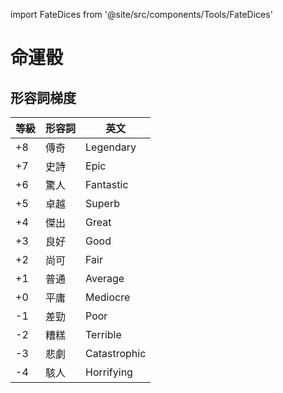 import FateDices from '@site/src/components/Tools/FateDices'

# 命運骰

<FateDices />

## 形容詞梯度

|等級|形容詞|英文|
|---| --- |---|
|+8|傳奇|Legendary|
|+7|史詩|Epic|
|+6|驚人|Fantastic|
|+5|卓越|Superb|
|+4|傑出|Great|
|+3|良好|Good|
|+2|尚可|Fair|
|+1|普通|Average|
|+0|平庸|Mediocre|
|-1|差勁|Poor|
|-2|糟糕|Terrible|
|-3|悲劇|Catastrophic|
|-4|駭人|Horrifying|
